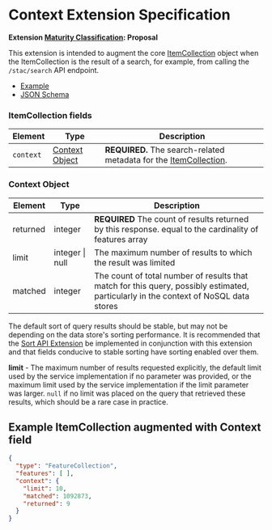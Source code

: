 # Context Extension Specification

**Extension [Maturity Classification](../../../extensions/README.md#extension-maturity): Proposal**

This extension is intended to augment the core [ItemCollection](../../../item-spec/itemcollection-spec.md) object when the ItemCollection is the result of a 
search, for example, from calling the `/stac/search` API endpoint.

- [Example](examples/example.json)
- [JSON Schema](json-schema/schema.json)

### ItemCollection fields

| Element           | Type                  | Description                                                  |
| ----------------- | --------------------- | ------------------------------------------------------------ |
| `context` | [Context Object](#context-object) | **REQUIRED.** The search-related metadata for the [ItemCollection](../../../item-spec/itemcollection-spec.md). |

### Context Object

| Element      | Type            | Description                                                  |
| ------------ | --------------- | ------------------------------------------------------------ |
| returned     | integer         | **REQUIRED** The count of results returned by this response. equal to the cardinality of features array |
| limit        | integer \| null | The maximum number of results to which the result was limited |
| matched        | integer         | The count of total number of results that match for this query, possibly estimated, particularly in the context of NoSQL data stores |

  The default sort of query results should be stable, but may not be depending on the data store's sorting performance.  It is recommended that the [Sort API Extension](../sort/README.md) be implemented in conjunction with this extension and that fields conducive to stable sorting have sorting enabled over them.  

**limit** - The maximum number of results requested explicitly, the default limit used by the service implementation if no parameter was provided, or the maximum limit used by the service implementation if the limit parameter was larger. `null` if no limit was placed on the query that retrieved these results, which should be a rare case in practice.

## Example ItemCollection augmented with Context field
  
```json
{
  "type": "FeatureCollection",
  "features": [ ],
  "context": {
    "limit": 10, 
    "matched": 1092873, 
    "returned": 9
  }
}
```
